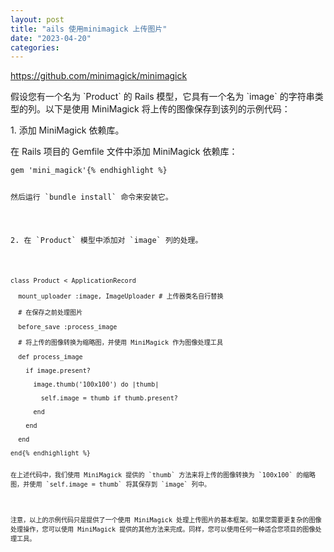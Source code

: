 ```yaml
---
layout: post
title: "ails 使用minimagick 上传图片"
date: "2023-04-20"
categories: 
---
```

<p><a href="https://github.com/minimagick/minimagick">https://github.com/minimagick/minimagick</a></p>

<p>假设您有一个名为 `Product` 的 Rails 模型，它具有一个名为 `image` 的字符串类型的列。以下是使用 MiniMagick 将上传的图像保存到该列的示例代码：</p>

<p>1. 添加 MiniMagick 依赖库。</p>

<p>在 Rails 项目的 Gemfile 文件中添加 MiniMagick 依赖库：</p>

<pre>
<code>gem &#39;mini_magick&#39;{% endhighlight %}

<p>然后运行 `bundle install` 命令来安装它。</p>

<p>2. 在 `Product` 模型中添加对 `image` 列的处理。</p>

<pre>
<code>class Product &lt; ApplicationRecord

&nbsp; mount_uploader :image, ImageUploader # 上传器类名自行替换

&nbsp; # 在保存之前处理图片

&nbsp; before_save :process_image

&nbsp; # 将上传的图像转换为缩略图，并使用 MiniMagick 作为图像处理工具

&nbsp; def process_image

&nbsp;&nbsp;&nbsp; if image.present?

&nbsp;&nbsp;&nbsp;&nbsp;&nbsp; image.thumb(&#39;100x100&#39;) do |thumb|

&nbsp;&nbsp;&nbsp;&nbsp;&nbsp;&nbsp;&nbsp; self.image = thumb if thumb.present?

&nbsp;&nbsp;&nbsp;&nbsp;&nbsp; end

&nbsp;&nbsp;&nbsp; end

&nbsp; end

end{% endhighlight %}

<p>在上述代码中，我们使用 MiniMagick 提供的 `thumb` 方法来将上传的图像转换为 `100x100` 的缩略图，并使用 `self.image = thumb` 将其保存到 `image` 列中。</p>

<p>注意，以上的示例代码只是提供了一个使用 MiniMagick 处理上传图片的基本框架。如果您需要更复杂的图像处理操作，您可以使用 MiniMagick 提供的其他方法来完成。同样，您可以使用任何一种适合您项目的图像处理工具。</p>

